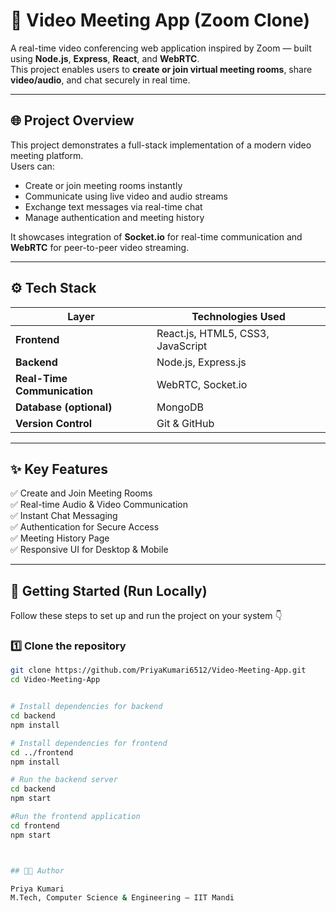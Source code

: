 # 🎥 Video Meeting App (Zoom Clone)

A real-time video conferencing web application inspired by Zoom — built using **Node.js**, **Express**, **React**, and **WebRTC**.  
This project enables users to **create or join virtual meeting rooms**, share **video/audio**, and chat securely in real time.

---

## 🌐 Project Overview

This project demonstrates a full-stack implementation of a modern video meeting platform.  
Users can:
- Create or join meeting rooms instantly  
- Communicate using live video and audio streams  
- Exchange text messages via real-time chat  
- Manage authentication and meeting history  

It showcases integration of **Socket.io** for real-time communication and **WebRTC** for peer-to-peer video streaming.

---

## ⚙️ Tech Stack

| Layer | Technologies Used |
|-------|--------------------|
| **Frontend** | React.js, HTML5, CSS3, JavaScript |
| **Backend**  | Node.js, Express.js |
| **Real-Time Communication** | WebRTC, Socket.io |
| **Database (optional)** | MongoDB |
| **Version Control** | Git & GitHub |

---

## ✨ Key Features

✅ Create and Join Meeting Rooms  
✅ Real-time Audio & Video Communication  
✅ Instant Chat Messaging  
✅ Authentication for Secure Access  
✅ Meeting History Page  
✅ Responsive UI for Desktop & Mobile  

---

## 🚀 Getting Started (Run Locally)

Follow these steps to set up and run the project on your system 👇

### 1️⃣ Clone the repository
```bash
git clone https://github.com/PriyaKumari6512/Video-Meeting-App.git
cd Video-Meeting-App


# Install dependencies for backend
cd backend
npm install

# Install dependencies for frontend
cd ../frontend
npm install

# Run the backend server
cd backend
npm start

#Run the frontend application
cd frontend
npm start



## 👩‍💻 Author

Priya Kumari
M.Tech, Computer Science & Engineering — IIT Mandi


